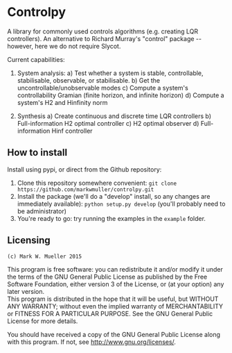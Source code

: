 Controlpy
=========

A library for commonly used controls algorithms (e.g. creating LQR controllers). An alternative to Richard Murray's "control" package -- however, here we do not require Slycot.

Current capabilities:

1) System analysis:
  a) Test whether a system is stable, controllable, stabilisable, observable, or stabilisable.
  b) Get the uncontrollable/unobservable modes
  c) Compute a system's controllability Gramian (finite horizon, and infinite horizon)
  d) Compute a system's H2 and Hinfinity norm

2) Synthesis
  a) Create continuous and discrete time LQR controllers
  b) Full-information H2 optimal controller
  c) H2 optimal observer
  d) Full-information Hinf controller


How to install
--------------
Install using pypi, or direct from the Github repository:

1) Clone this repository somewhere convenient: `git clone https://github.com/markwmuller/controlpy.git`
2) Install the package (we'll do a "develop" install, so any changes are immediately available):  `python setup.py develop` (you'll probably need to be administrator)
3) You're ready to go: try running the examples in the `example` folder.



Licensing
---------
`(c) Mark W. Mueller 2015`

This program is free software: you can redistribute it and/or modify it under the terms of the GNU General Public License as published by the Free Software Foundation, either version 3 of the License, or (at your option) any later version.  
This program is distributed in the hope that it will be useful, but WITHOUT ANY WARRANTY; without even the implied warranty of MERCHANTABILITY or FITNESS FOR A PARTICULAR PURPOSE.  See the GNU General Public License for more details.

You should have received a copy of the GNU General Public License along with this program.  If not, see <http://www.gnu.org/licenses/>.

 


